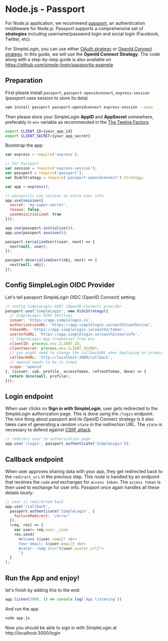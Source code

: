# Node.js - Passport

For Node.js application, we recommend [passport](https://github.com/jaredhanson/passport), an authentication middleware for Node.js. Passport supports a comprehensive set of **strategies** including username/password login and social login (Facebook, Twitter, etc).

For SimpleLogin, you can use either [OAuth strategy](https://github.com/jaredhanson/passport-oauth) or [OpenId Connect strategy](https://github.com/jaredhanson/passport-openidconnect). In this guide, we will use the **OpenId Connect Strategy**. The code along with a step-by-step guide is also available on https://github.com/simple-login/passportjs-example

## Preparation

First please install `passport`, `passport-openidconnect`, `express-session` (passport uses session to store its data)

```bash
npm install passport passport-openidconnect express-session --save
```

Then please store your SimpleLogin **AppID** and **AppSecret** somewhere, preferably in `env` variable as recommended in the [The Twelve Factors](https://12factor.net).

```bash
export CLIENT_ID={your_app_id}
export CLIENT_SECRET={your_app_secret}
```

Bootstrap the app:

```js
var express = require('express');

// For Passport
var session = require('express-session');
var passport = require('passport');
var OidcStrategy = require('passport-openidconnect').Strategy;

var app = express();

// passportjs use session to store user info
app.use(session({
  secret: 'my-super-secret',
  resave: false,
  saveUninitialized: true
}));

app.use(passport.initialize());
app.use(passport.session());

passport.serializeUser((user, next) => {
  next(null, user);
});

passport.deserializeUser((obj, next) => {
  next(null, obj);
});
```

## Config SimpleLogin OIDC Provider

Let's tell passport SimpleLogin OIDC (OpenID Connect) setting:

```js
// config SimpleLogin OIDC (OpenID Connect) provider
passport.use('SimpleLogin', new OidcStrategy({
  // SimpleLogin OIDC Settings
  issuer: 'https://app.simplelogin.io',
  authorizationURL: 'https://app.simplelogin.io/oauth2/authorize',
  tokenURL: 'https://app.simplelogin.io/oauth2/token',
  userInfoURL: 'https://app.simplelogin.io/oauth2/userinfo',
  // SimpleLogin App Credential from env
  clientID: process.env.CLIENT_ID,
  clientSecret: process.env.CLIENT_SECRET,
  // you might need to change the callbackURL when deploying on production
  callbackURL: 'http://localhost:3000/callback',
  // openid needs to be in scope
  scope: 'openid'
}, (issuer, sub, profile, accessToken, refreshToken, done) => {
  return done(null, profile);
}));
```

## Login endpoint

When user clicks on **Sign in with SimpleLogin**, user gets redirected to the SimpleLogin authorization page. This is done using the `/login` endpoint. The nice thing about passport and its OpenID Connect strategy is it also takes care of generating a random `state` in the redirection URL. The `state` is necessary to defend against [CSRF attack](https://www.shellvoide.com/hacks/cross-site-request-forgery-attack-on-oauth2-protocol/).

```js
// redirect user to authorization page
app.use('/login', passport.authenticate('SimpleLogin'));
```

## Callback endpoint

When user approves sharing data with your app, they get redirected back to the `redirect_uri` in the previous step. This route is handled by an endpoint that receives the `code` and exchanges for `access token`. The `access token` is then used to exchange for user info. Passport once again handles all these details nicely:

```js
// user is redirected back
app.use('/callback',
  passport.authenticate('SimpleLogin', {
    failureRedirect: '/error'
  }),
  (req, res) => {
    var user= req.user._json
    res.send(`
      Welcome ${user.name}! <br>
      Your email: ${user.email} <br>
      Avatar: <img src="${user.avatar_url}">
      `)
  }
);
```

## Run the App and enjoy!

let's finish by adding this to the end:

```js
app.listen(3000, () => console.log(`App listening`))
```

And run the app

```bash
node app.js
```

Now you should be able to sign in with SimpleLogin at http://localhost:3000/login



